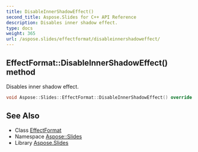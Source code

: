 ```yaml
---
title: DisableInnerShadowEffect()
second_title: Aspose.Slides for C++ API Reference
description: Disables inner shadow effect.
type: docs
weight: 365
url: /aspose.slides/effectformat/disableinnershadoweffect/
---
```

## EffectFormat::DisableInnerShadowEffect() method


Disables inner shadow effect.

```cpp
void Aspose::Slides::EffectFormat::DisableInnerShadowEffect() override
```

## See Also

* Class [EffectFormat](../)
* Namespace [Aspose::Slides](../../)
* Library [Aspose.Slides](../../../)